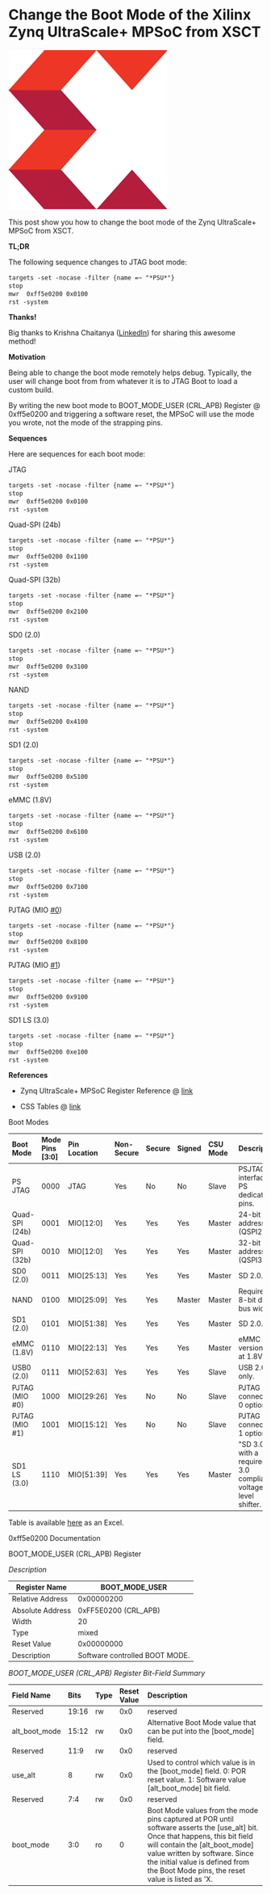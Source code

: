 # Change the Boot Mode of the Xilinx Zynq UltraScale+ MPSoC from XSCT

![xilinx_logo](xilinx_logo.png)

This post show you how to change the boot mode of the Zynq UltraScale+ MPSoC from XSCT.

**TL;DR**

The following sequence changes to JTAG boot mode:

```
targets -set -nocase -filter {name =~ "*PSU*"}
stop
mwr  0xff5e0200 0x0100 
rst -system
```

**Thanks!**

Big thanks to Krishna Chaitanya ([LinkedIn](http://www.linkedin.com/in/krishna-chaitanya-p-34686a3a/)) for sharing this awesome method!

**Motivation**

Being able to change the boot mode remotely helps debug. Typically, the user will change boot from from whatever it is to JTAG Boot to load a custom build.

By writing the new boot mode to BOOT\_MODE\_USER (CRL\_APB) Register @ 0xff5e0200 and triggering a software reset, the MPSoC will use the mode you wrote, not the mode of the strapping pins.

**Sequences**

Here are sequences for each boot mode:

JTAG

```
targets -set -nocase -filter {name =~ "*PSU*"}
stop
mwr  0xff5e0200 0x0100 
rst -system
```

Quad-SPI (24b)

```
targets -set -nocase -filter {name =~ "*PSU*"}
stop
mwr  0xff5e0200 0x1100 
rst -system
```

Quad-SPI (32b)

```
targets -set -nocase -filter {name =~ "*PSU*"}
stop
mwr  0xff5e0200 0x2100 
rst -system
```

SD0 (2.0)

```
targets -set -nocase -filter {name =~ "*PSU*"}
stop
mwr  0xff5e0200 0x3100 
rst -system
```

NAND

```
targets -set -nocase -filter {name =~ "*PSU*"}
stop
mwr  0xff5e0200 0x4100 
rst -system
```

SD1 (2.0)

```
targets -set -nocase -filter {name =~ "*PSU*"}
stop
mwr  0xff5e0200 0x5100 
rst -system
```

eMMC (1.8V)

```
targets -set -nocase -filter {name =~ "*PSU*"}
stop
mwr  0xff5e0200 0x6100 
rst -system
```

USB (2.0)

```
targets -set -nocase -filter {name =~ "*PSU*"}
stop
mwr  0xff5e0200 0x7100 
rst -system
```

PJTAG (MIO [#0](https://www.centennialsoftwaresolutions.com/blog/hashtags/0))

```
targets -set -nocase -filter {name =~ "*PSU*"}
stop
mwr  0xff5e0200 0x8100 
rst -system
```

PJTAG (MIO [#1](https://www.centennialsoftwaresolutions.com/blog/hashtags/1))

```
targets -set -nocase -filter {name =~ "*PSU*"}
stop
mwr  0xff5e0200 0x9100 
rst -system
```

SD1 LS (3.0)

```
targets -set -nocase -filter {name =~ "*PSU*"}
stop
mwr  0xff5e0200 0xe100 
rst -system
```

**References**

-   Zynq UltraScale+ MPSoC Register Reference @ [link](http://www.xilinx.com/html_docs/registers/ug1087/ug1087-zynq-ultrascale-registers.html)
    
-   CSS Tables @ [link](http://www.w3schools.com/css/css_table.asp)
    

Boot Modes

| Boot Mode      | Mode Pins [3:0] | Pin Location | Non-Secure | Secure | Signed | CSU Mode | Description                                                  |
| :------------- | :-------------- | :----------- | :--------- | :----- | :----- | :------- | :----------------------------------------------------------- |
| PS JTAG        | 0000            | JTAG         | Yes        | No     | No     | Slave    | PSJTAG interface, PS dedicated pins.                         |
| Quad-SPI (24b) | 0001            | MIO[12:0]    | Yes        | Yes    | Yes    | Master   | 24-bit addressing (QSPI24).                                  |
| Quad-SPI (32b) | 0010            | MIO[12:0]    | Yes        | Yes    | Yes    | Master   | 32-bit addressing (QSPI32).                                  |
| SD0 (2.0)      | 0011            | MIO[25:13]   | Yes        | Yes    | Yes    | Master   | SD 2.0.                                                      |
| NAND           | 0100            | MIO[25:09]   | Yes        | Yes    | Master | Master   | Requires 8-bit data bus width.                               |
| SD1 (2.0)      | 0101            | MIO[51:38]   | Yes        | Yes    | Yes    | Master   | SD 2.0.                                                      |
| eMMC (1.8V)    | 0110            | MIO[22:13]   | Yes        | Yes    | Yes    | Master   | eMMC version 4.5 at 1.8V.                                    |
| USB0 (2.0)     | 0111            | MIO[52:63]   | Yes        | Yes    | Yes    | Slave    | USB 2.0 only.                                                |
| PJTAG (MIO #0) | 1000            | MIO[29:26]   | Yes        | No     | No     | Slave    | PJTAG connection 0 option.                                   |
| PJTAG (MIO #1) | 1001            | MIO[15:12]   | Yes        | No     | No     | Slave    | PJTAG connection 1 option.                                   |
| SD1 LS (3.0)   | 1110            | MIO[51:39]   | Yes        | Yes    | Yes    | Master   | "SD 3.0 with a required SD 3.0 compliant voltage level shifter. |

Table is available [here](http://drive.google.com/file/d/1oHgbB3fgOkniFJ1nVzL85juNY9vhlLTW/view?usp=sharing) as an Excel.

0xff5e0200 Documentation

BOOT\_MODE\_USER (CRL\_APB) Register

_Description_

| Register Name    | BOOT_MODE_USER                 |
| ---------------- | ------------------------------ |
| Relative Address | 0x00000200                     |
| Absolute Address | 0xFF5E0200 (CRL_APB)           |
| Width            | 20                             |
| Type             | mixed                          |
| Reset Value      | 0x00000000                     |
| Description      | Software controlled BOOT MODE. |

_BOOT\_MODE\_USER (CRL\_APB) Register Bit-Field Summary_

| Field Name    | Bits  | Type | Reset Value | Description                                                  |
| :------------ | :---- | :--- | :---------- | :----------------------------------------------------------- |
| Reserved      | 19:16 | rw   | 0x0         | reserved                                                     |
| alt_boot_mode | 15:12 | rw   | 0x0         | Alternative Boot Mode value that can be put into the [boot_mode] field. |
| Reserved      | 11:9  | rw   | 0x0         | reserved                                                     |
| use_alt       | 8     | rw   | 0x0         | Used to control which value is in the [boot_mode] field. 0: POR reset value. 1: Software value [alt_boot_mode] bit field. |
| Reserved      | 7:4   | rw   | 0x0         | reserved                                                     |
| boot_mode     | 3:0   | ro   | 0           | Boot Mode values from the mode pins captured at POR until software asserts the [use_alt] bit. Once that happens, this bit field will contain the [alt_boot_mode] value written by software. Since the initial value is defined from the Boot Mode pins, the reset value is listed as 'X. |